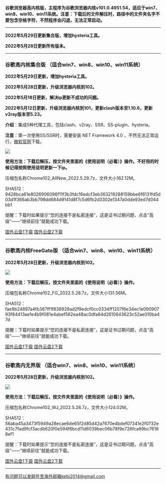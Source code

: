 **谷歌浏览器高内核版，主程序为谷歌浏览器内核v101.0.4951.54，适应于win7、win8、win10、win11系统。注意：下载后的文件解压时，路径中的文件夹名字不要包含空格字符，不然程序会闪退，无法正常启动。**

***

**2022年5月29日更新集合版，增加hysteria工具。**

**2022年5月28日更新所有版本。**

***

### 谷歌高内核集合版  （适合win7、win8、win10、win11系统）

**2022年5月29日更新，增加hysteria工具。**

**2022年5月28日更新，升级浏览器内核到102。**

**2022年5月18日更新，解决ip更新不成功的问题。**

**2022年5月12日更新，升级浏览器内核到101，更新clash版本至1.10.6，更新v2ray版本至5.23。**

**介绍**：集成5种代理工具，包括clash、v2ray、SSR、SS-plugin、hysteria。

**注意**：第一次使用SS/SSR时，需要安装 NET Framework 4.0 ，不然无法正常运行，[微软官网](https://www.microsoft.com/zh-cn/download/details.aspx?id=17718)下载。

![](https://fastly.jsdelivr.net/gh/Alvin9999/pac2/softimag/chrome1020528.png)

**使用方法：下载后解压，按文件夹里面的《使用说明（必看）》操作。不好用的时候记得按照使用说明更新一下ip。**

压缩包名称Chrome102_AllNew_2022.5.29.7z，文件大小162.12M。

SHA512：9428bca61e8026906096f11f3b3fdc16edcf3eb363219288159bbe6f6131fd5d03d1f366ab3bb798dd684d9141d8f7c5d6fb2d3302e1347a0dde93ed7d044bb1

提醒：下载时如果提示“您的连接不是私密连接”，这是证书过期问题，点击“高级”——“继续前往”就能成功下载。

[国外云盘1下载](https://tr601.free4444.xyz/Chrome102_AllNew_2022.5.29.7z) 
[国外云盘2下载](https://tr201.free4444.xyz/Chrome102_AllNew_2022.5.29.7z) 

***

### 谷歌高内核FreeGate版  （适合win7、win8、win10、win11系统）

**2022年5月28日更新，升级浏览器内核到102。**

![](https://fastly.jsdelivr.net/gh/Alvin9999/pac2/softimag/chrome9611282.PNG)

**使用方法：下载后解压，按文件夹里面的《使用说明（必看）》操作。**

压缩包名称Chrome102_FG_2022.5.28.7z，文件大小131.56M。

SHA512：fae9b24897a4fb367ff1f838928ad2f9edcf0cc0334ff1207f6e34ec1e09090793f84413ae1e4b9f081e4abef562ea48ac0dfa84d2610643623c52ae010ba47d

提醒：下载时如果提示“您的连接不是私密连接”，这是证书过期问题，点击“高级”——“继续前往”就能成功下载。

[国外云盘1下载](https://tr601.free4444.xyz/Chrome102_FG_2022.5.28.7z) 
[国外云盘2下载](https://tr201.free4444.xyz/Chrome102_FG_2022.5.28.7z) 

***

### 谷歌高内无界版  （适合win7、win8、win10、win11系统）

**2022年5月28日更新，升级浏览器内核到102。**

![](https://fastly.jsdelivr.net/gh/Alvin9999/pac2/softimag/chrome9611283.PNG)

**使用方法：下载后解压，按文件夹里面的《使用说明（必看）》操作。**

压缩包名称Chrome102_WJ_2022.5.28.7z，文件大小124.02M。

SHA512：56aba45a3473f5949a28ecae6de65f2d85d42a7670e4bdef07341e2f0732e431c7fad9fcf3acdb620f0e594f6bcd11d6039bec06b78f9e726fca69bc76168ef1

提醒：下载时如果提示“您的连接不是私密连接”，这是证书过期问题，点击“高级”——“继续前往”就能成功下载。

[国外云盘1下载](https://tr601.free4444.xyz/Chrome102_WJ_2022.5.28.7z) 
[国外云盘2下载](https://tr201.free4444.xyz/Chrome102_WJ_2022.5.28.7z) 


***

有问题可以发邮件至海外邮箱kebi2014@gmail.com